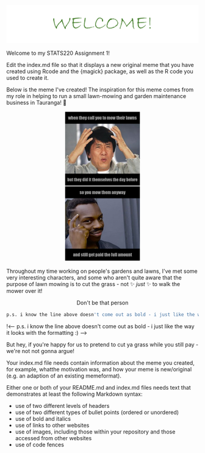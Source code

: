 ![](welcome.png)

Welcome to my STATS220 Assignment 1! 

Edit the index.md file so that it displays a new original meme that you have created using Rcode and the {magick} package, as well as the R code you used to create it.

Below is the meme I've created! The inspiration for this meme comes from my role in helping to run a small lawn-mowing and garden maintenance business in Tauranga! :deciduous_tree:  

<p img align="center">
  <img src="my_meme.png" />
</p>

Throughout my time working on people's gardens and lawns, I've met some very interesting characters, and some who aren't quite aware that the purpose of lawn mowing is to cut the grass - not :sparkles: *just* :sparkles: to walk the mower over it! 

<p align="center">
     Don't be that person
</p>

```r
p.s. i know the line above doesn't come out as bold - i just like the way it looks with the formatting :)
```

!<-- p.s. i know the line above doesn't come out as bold - i just like the way it looks with the formatting :) -->

But hey, if you're happy for us to pretend to cut ya grass while you still pay - we're not not gonna argue! 


Your index.md file needs contain information about the meme you created, for example, whatthe motivation was, and how your meme is new/original (e.g. an adaption of an existing memeformat).

Either one or both of your README.md and index.md files needs text that demonstrates at least the following Markdown syntax:
- use of two different levels of headers
- use of two different types of bullet points (ordered or unordered)
- use of bold and italics
- use of links to other websites
- use of images, including those within your repository and those accessed from other websites
- use of code fences
